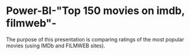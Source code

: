 # Power-BI-"Top 150 movies on imdb, filmweb"- 

The purpose of this presentation is comparing ratings of the most popular movies (using IMDb and FILMWEB sites). 
